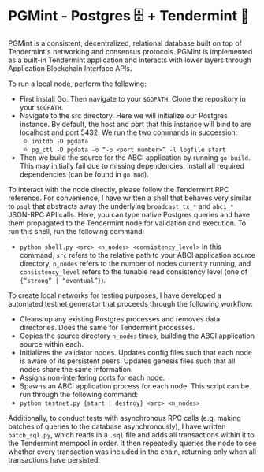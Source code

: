 # PGMint - Postgres 🗄️ + Tendermint 🌿

PGMint is a consistent, decentralized, relational database built on top of Tendermint's networking and consensus protocols. PGMint is implemented as a built-in Tendermint application and interacts with lower layers through Application Blockchain Interface APIs. 

To run a local node, perform the following:
- First install Go. Then navigate to your `$GOPATH`. Clone the repository in your `$GOPATH`. 
- Navigate to the src directory. Here we will initialize our Postgres instance. By default, the host and port that this instance will bind to are localhost and port 5432. We run the two commands in succession:
  - `initdb -D pgdata`
  - `pg_ctl -D pgdata -o “-p <port number>” -l logfile start`
- Then we build the source for the ABCI application by running `go build`. This may initially fail due to missing dependencies. Install all required dependencies (can be found in `go.mod`). 
  

To interact with the node directly, please follow the Tendermint RPC reference. For convenience, I have written a shell that behaves very similar to `psql` that abstracts away the underlying `broadcast_tx_*` and `abci_*` JSON-RPC API calls. Here, you can type native Postgres queries and have them propagated to the Tendermint node for validation and execution. To run this shell, run the following command: 
- `python shell.py <src> <n_nodes> <consistency_level>`
In this command, `src` refers to the relative path to your ABCI application source directory, `n_nodes` refers to the number of nodes currently running, and `consistency_level` refers to the tunable read consistency level (one of `{“strong” | “eventual”}`). 
  

To create local networks for testing purposes, I have developed a automated testnet generator that proceeds through the following workflow:
- Cleans up any existing Postgres processes and removes data directories. Does the same for Tendermint processes.
- Copies the source directory `n_nodes` times, building the ABCI application source within each. 
- Initializes the validator nodes. Updates config files such that each node is aware of its persistent peers. Updates genesis files such that all nodes share the same information.
- Assigns non-interfering ports for each node. 
- Spawns an ABCI application process for each node.
This script can be run through the following command: 
- `python testnet.py {start | destroy} <src> <n_nodes>`
  

Additionally, to conduct tests with asynchronous RPC calls (e.g. making batches of queries to the database asynchronously), I have written `batch_sql.py`, which reads in a `.sql` file and adds all transactions within it to the Tendermint mempool in order. It then repeatedly queries the node to see whether every transaction was included in the chain, returning only when all transactions have persisted. 

